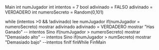 Main
int numJugador
int intentos = 7
bool adivinado = FALSO
adivinado = VERDADERO
int numeroSecreto = Random(0,101)

while (intentos >0 && !adivinado)
lee numJugador
if(numJugador = numeroSecreto)
mostrar adivinado
adivinado = VERDADERO
mostrar "Has Ganado"
-- intentos
Sino
if(numJugador > numeroSecreto)
mostrar "Demasiado alto"
-- intentos
Sino if(numJugador > numSecreto)
mostrar "Demasiado bajo"
--intentos
finIf
finWhile
FinMain
